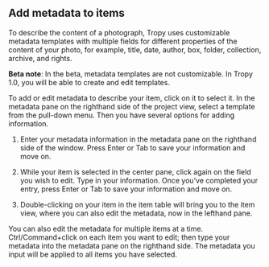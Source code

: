 ## Add metadata to items

To describe the content of a photograph, Tropy uses customizable metadata templates with multiple fields for different properties of the content of your photo, for example, title, date, author, box, folder, collection, archive, and rights. 

**Beta note**: In the beta, metadata templates are not customizable. In Tropy 1.0, you will be able to create and edit templates.

To add or edit metadata to describe your item, click on it to select it. In the metadata pane on the righthand side of the project view, select a template from the pull-down menu. Then you have several options for adding information.

1. Enter your metadata information in the metadata pane on the righthand side of the window. Press Enter or Tab to save your information and move on.

2. While your item is selected in the center pane, click again on the field you wish to edit. Type in your information. Once you’ve completed your entry, press Enter or Tab to save your information and move on.

3. Double-clicking on your item in the item table will bring you to the item view, where you can also edit the metadata, now in the lefthand pane.

You can also edit the metadata for multiple items at a time. Ctrl/Command+click on each item you want to edit; then type your metadata into the metadata pane on the righthand side. The metadata you input will be applied to all items you have selected.

